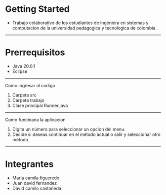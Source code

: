 # Getting Started


- Trabajo colaborativo de los estudiantes de ingeniera en sistemas y computacion de la universidad pedagogica y tecnologica de colombia .

------------


# Prerrequisitos

- Java 20.0.1
- Eclipse

------------
Como ingresar al codigo 
1. Carpeta src
1. Carpeta trabajo
1. Clase principal Runner.java


------------
Como funcioana la  aplicacion
1. Digita un número para seleccionar un opcion del menu.
1. Decide si deseas continuar en el método actual o salir y seleccionar otro método.

------------


# Integrantes
- Maria camila figueredo
- Juan david fernandez 
- David camilo castañeda

